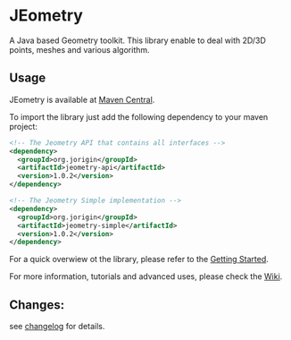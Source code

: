 # JEometry
A Java based Geometry toolkit. This library enable to deal with 2D/3D points, meshes and various algorithm.

## Usage
JEometry is available at [Maven Central](https://search.maven.org/search?q=org.jorigin.jeometry). 

To import the library just add the following dependency to your maven project:
```xml
<!-- The Jeometry API that contains all interfaces -->
<dependency>
  <groupId>org.jorigin</groupId>
  <artifactId>jeometry-api</artifactId>
  <version>1.0.2</version>
</dependency>

<!-- The Jeometry Simple implementation -->
<dependency>
  <groupId>org.jorigin</groupId>
  <artifactId>jeometry-simple</artifactId>
  <version>1.0.2</version>
</dependency>
```
For a quick overwiew ot the library, please refer to the [Getting Started](https://github.com/jorigin/jeometry/wiki/Getting-Started).

For more information, tutorials and advanced uses, please check the [Wiki](https://github.com/jorigin/jeometry/wiki).

## Changes:

see [changelog](CHANGELOG.md) for details.
